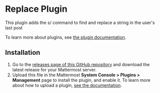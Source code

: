 # Replace Plugin

This plugin adds the s/ command to find and replace a string in the user's last post

To learn more about plugins, see [the plugin documentation](https://developers.mattermost.com/extend/plugins/).

## Installation

1. Go to the [releases page of this GitHub repository](https://github.com/carmo-evan/mattermost-plugin-replace/releases) and download the latest release for your Mattermost server.
2. Upload this file in the Mattermost **System Console > Plugins > Management** page to install the plugin, and enable it. To learn more about how to upload a plugin, [see the documentation](https://docs.mattermost.com/administration/plugins.html#plugin-uploads).

